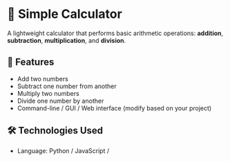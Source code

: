 # 🧮 Simple Calculator

A lightweight calculator that performs basic arithmetic operations: **addition**, **subtraction**, **multiplication**, and **division**.

## 🚀 Features

- Add two numbers
- Subtract one number from another
- Multiply two numbers
- Divide one number by another
- Command-line / GUI / Web interface (modify based on your project)

## 🛠️ Technologies Used

- Language: Python / JavaScript /
